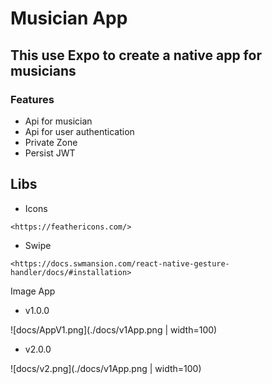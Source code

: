 # Musician App

## This use Expo to create a native app for musicians

### Features

- Api for musician
- Api for user authentication
- Private Zone
- Persist JWT

## Libs

- Icons

`<https://feathericons.com/>`

- Swipe

`<https://docs.swmansion.com/react-native-gesture-handler/docs/#installation>`

Image App

- v1.0.0

![docs/AppV1.png](./docs/v1App.png | width=100)

- v2.0.0

![docs/v2.png](./docs/v1App.png | width=100)
